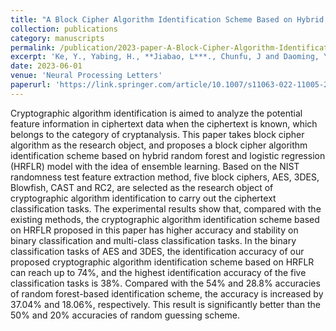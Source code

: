 ```yaml
---
title: "A Block Cipher Algorithm Identification Scheme Based on Hybrid Random Forest and Logistic Regression Model"
collection: publications
category: manuscripts
permalink: /publication/2023-paper-A-Block-Cipher-Algorithm-Identification-Scheme-Based-on-Hybrid-Random-Forest-and-Logistic-Regression-Model
excerpt: 'Ke, Y., Yabing, H., **Jiabao, L***., Chunfu, J and Daoming, Y.'
date: 2023-06-01
venue: 'Neural Processing Letters'
paperurl: 'https://link.springer.com/article/10.1007/s11063-022-11005-2'
---
```


Cryptographic algorithm identification is aimed to analyze the potential feature information in ciphertext data when the ciphertext is known, which belongs to the category of cryptanalysis. This paper takes block cipher algorithm as the research object, and proposes a block cipher algorithm identification scheme based on hybrid random forest and logistic regression (HRFLR) model with the idea of ensemble learning. Based on the NIST randomness test feature extraction method, five block ciphers, AES, 3DES, Blowfish, CAST and RC2, are selected as the research object of cryptographic algorithm identification to carry out the ciphertext classification tasks. The experimental results show that, compared with the existing methods, the cryptographic algorithm identification scheme based on HRFLR proposed in this paper has higher accuracy and stability on binary classification and multi-class classification tasks. In the binary classification tasks of AES and 3DES, the identification accuracy of our proposed cryptographic algorithm identification scheme based on HRFLR can reach up to 74%, and the highest identification accuracy of the five classification tasks is 38%. Compared with the 54% and 28.8% accuracies of random forest-based identification scheme, the accuracy is increased by 37.04% and 18.06%, respectively. This result is significantly better than the 50% and 20% accuracies of random guessing scheme.